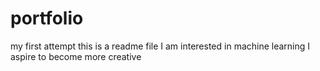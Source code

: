 # portfolio
my first attempt
this is a readme file
I am interested in machine learning
I aspire to become more creative
